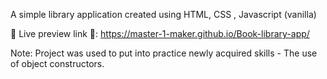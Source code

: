 A simple library application created using HTML, CSS , Javascript (vanilla)

📍 Live preview link 📍: https://master-1-maker.github.io/Book-library-app/

Note: Project was used to put into practice newly acquired skills - The use of object constructors.
